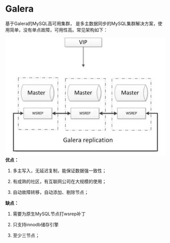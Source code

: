 #  Galera
基于Galera的MySQL高可用集群， 是多主数据同步的MySQL集群解决方案，使用简单，没有单点故障，可用性高。常见架构如下：

![galera](./static/galera.jpg)
**优点：**

1. 多主写入，无延迟复制，能保证数据强一致性；

2. 有成熟的社区，有互联网公司在大规模的使用；

3. 自动故障转移，自动添加、剔除节点；

**缺点：**

1. 需要为原生MySQL节点打wsrep补丁

2. 只支持innodb储存引擎

3. 至少三节点；